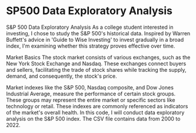 # SP500 Data Exploratory Analysis

S&P 500 Data Exploratory Analysis
As a college student interested in investing, I chose to study the S&P 500's historical data. Inspired by Warren Buffett's advice in 'Guide to Wise Investing' to invest gradually in a broad index, I'm examining whether this strategy proves effective over time.

Market Basics
The stock market consists of various exchanges, such as the New York Stock Exchange and Nasdaq. These exchanges connect buyers and sellers, facilitating the trade of stock shares while tracking the supply, demand, and consequently, the stock's price.

Market indexes like the S&P 500, Nasdaq composite, and Dow Jones Industrial Average, measure the performance of certain stock groups. These groups may represent the entire market or specific sectors like technology or retail. These indexes are commonly referenced as indicators of the market's overall health. In this code, I will conduct data exploratory analysis on the S&P 500 index. The CSV file contains data from 2000 to 2022.
